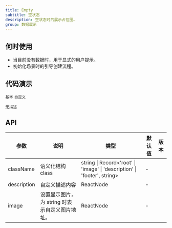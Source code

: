 ```yaml
---
title: Empty
subtitle: 空状态
description: 空状态时的展示占位图。
group: 数据展示
---
```


## 何时使用

- 当目前没有数据时，用于显式的用户提示。
- 初始化场景时的引导创建流程。

## 代码演示

<!-- prettier-ignore -->
<code src="./demo/basic.tsx">基本</code>
<code src="./demo/customize.tsx">自定义</code>

<!-- <code src="./demo/config-provider.tsx">全局化配置</code> -->

<code src="./demo/description.tsx">无描述</code>

## API

| 参数 | 说明 | 类型 | 默认值 | 版本 |
| --- | --- | --- | --- | --- |
| className | 语义化结构 class | string \| Record<'root' \| 'image' \| 'description' \| 'footer', string> | - |  |
| description | 自定义描述内容 | ReactNode | - |  |
| image | 设置显示图片，为 string 时表示自定义图片地址。 | ReactNode | - |  |

